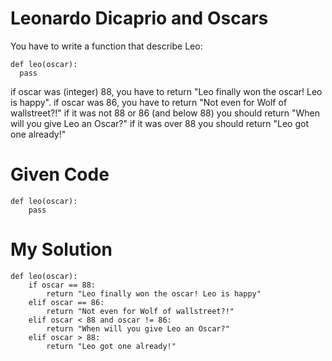 # Leonardo Dicaprio and Oscars

You have to write a function that describe Leo:

```{python}
def leo(oscar):
  pass
```

if oscar was (integer) 88, you have to return "Leo finally won the oscar! Leo is happy".
if oscar was 86, you have to return "Not even for Wolf of wallstreet?!"
if it was not 88 or 86 (and below 88) you should return "When will you give Leo an Oscar?"
if it was over 88 you should return "Leo got one already!"

# Given Code

```{python}
def leo(oscar):
    pass
```

# My Solution

```{python}
def leo(oscar):
    if oscar == 88:
        return "Leo finally won the oscar! Leo is happy"
    elif oscar == 86:
        return "Not even for Wolf of wallstreet?!"
    elif oscar < 88 and oscar != 86:
        return "When will you give Leo an Oscar?"
    elif oscar > 88:
        return "Leo got one already!"
```
